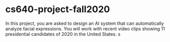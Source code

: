 # cs640-project-fall2020
In this project, you are asked to design an AI system that can automatically analyze facial expressions. You will work with recent video clips showing 11 presidential candidates of 2020 in the United States.
 s